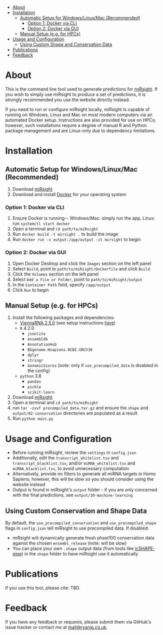 - [About](#about)
- [Installation](#installation)
  - [Automatic Setup for Windows/Linux/Mac (Recommended)](#automatic-setup-for-windowslinuxmac-recommended)
    - [Option 1: Docker via CLI](#option-1-docker-via-cli)
    - [Option 2: Docker via GUI](#option-2-docker-via-gui)
  - [Manual Setup (e.g. for HPCs)](#manual-setup-eg-for-hpcs)
- [Usage and Configuration](#usage-and-configuration)
  - [Using Custom Shape and Conservation Data](#using-custom-shape-and-conservation-data)
- [Publications](#publications)
- [Feedback](#feedback)

# About
This is the command line tool used to generate predictions for [miRsight](http://mirsight.info). If you wish to simply use miRsight to produce a set of predictions, it is strongly recommended you use the website directly instead.

If you need to run or configure miRsight locally, miRsight is capable of running on Windows, Linux and Mac on most modern computers via an automated Docker setup. Instructions are also provided for use on HPCs; however, such installations require a degree of manual R and Python package management and are Linux-only due to dependency limitations.

# Installation
 
## Automatic Setup for Windows/Linux/Mac (Recommended) 
1. Download [miRsight](https://github.com/RyanJP18/miRsight/releases)
2. Download and install [Docker](https://www.docker.com/) for your operating system

### Option 1: Docker via CLI
1. Ensure Docker is running-- Windows/Mac: simply run the app, Linux: run `systemctl start docker`
2. Open a terminal and `cd path/to/miRsight`
3. Run `docker build -t mirsight .` to build the image
4. Run `docker run -v output:/app/output -it mirsight` to begin

### Option 2: Docker via GUI
1. Open Docker Desktop and click the `Images` section on the left panel
2. Select `Build`, point to `path/to/miRsight/Dockerfile` and click `Build`
3. Click the `Volumes` section on the left panel
4. Select `Add a File or Folder`, point to `path/to/miRsight/output`
5. In the `Container Path` field, specify `/app/output`
6. Click `Run` to begin

## Manual Setup (e.g. for HPCs)
1. Install the following packages and dependencies:
     - [ViennaRNA 2.5.0](https://github.com/ViennaRNA/ViennaRNA/releases/tag/v2.5.0) (see setup instructions [here](https://github.com/ViennaRNA/ViennaRNA))
     - `R` 4.2.0
       - `jsonlite`
       - `ensembldb`
       - `AnnotationHub`
       - `BSgenome.Hsapiens.NCBI.GRCh38`
       - `dplyr`
       - `stringr`
       - `GenomicScores` (note: only if `use_precompiled_data` is disabled in the config)
     - `python` 3.8
       - `pandas`
       - `pickle`
       - `scikit-learn`
2. Download [miRsight](https://github.com/RyanJP18/miRsight/releases)
3. Open a terminal and `cd path/to/miRsight`
4. run `tar -zxvf precompiled_data.tar.gz` and ensure the `shape` and `output/02-conservation` directories are populated as a result
5. Run `python main.py`

# Usage and Configuration
- Before running miRsight, review the `settings` in `config.json`
- Additionally, edit the `transcript_whitelist.tsv` and `transcript_blacklist.tsv`, and/or `miRNA_whitelist.tsv` and `miRNA_blacklist.tsv`, to avoid unnecessary computation
- Alternatively, provide no filters to generate all miRNA targets in Homo Sapiens; however, this will be slow so you should consider using the website instead
- Output is found in miRsight's `output` folder - if you are only concerned with the final predictions, see `output/10-machine-learning`

## Using Custom Conservation and Shape Data
By default, the `use_precompiled_conservation` and `use_precompiled_shape` flags in `config.json` tell miRsight to use precompiled data. If disabled:

- miRsight will dynamically generate fresh phast100 conservation data against the chosen `ensembl_release` (note: will be slow)
- You can place your own `.shape` output data (from tools like [icSHAPE-pipe](https://github.com/Jun-Lizst/icSHAPE-pipe)) in the `shape` folder to have miRsight use it automatically

# Publications
If you use this tool, please cite: TBD.

# Feedback
If you have any feedback or requests, please submit them via GitHub's issue tracker or contact me at [mail@ryanjp.co.uk](mailto:mail@ryanjp.co.uk).